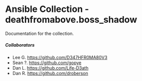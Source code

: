 # Ansible Collection - deathfromabove.boss_shadow

Documentation for the collection.

##### Collaborators
- Lee G.       https://github.com/D347HFR0MA80V3
- Sean ?.      https://github.com/gopye
- Dan L.       https://github.com/Life-D3ath 
- Dan R.       https://github.com/droberson